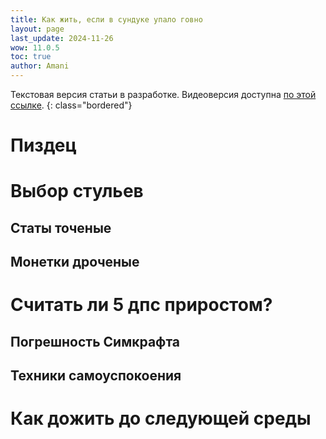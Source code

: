 ```yaml
---
title: Как жить, если в сундуке упало говно
layout: page
last_update: 2024-11-26
wow: 11.0.5
toc: true
author: Amani
---
```


Текстовая версия статьи в разработке. Видеоверсия доступна [по этой ссылке](https://youtu.be/dQw4w9WgXcQ).
{: class="bordered"}

# Пиздец

# Выбор стульев

## Статы точеные

## Монетки дроченые

# Считать ли 5 дпс приростом?

## Погрешность Симкрафта

## Техники самоуспокоения

# Как дожить до следующей среды
